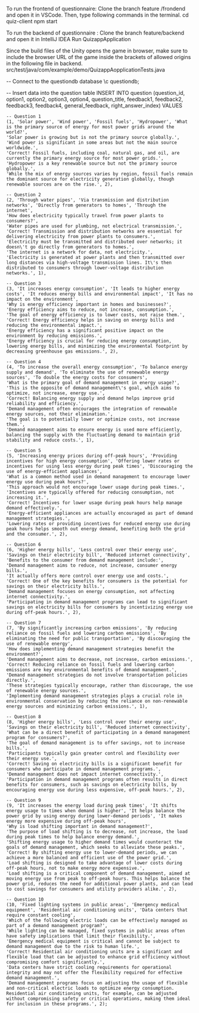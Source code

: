 To run the frontend of questionnaire:
Clone the branch feature /frondend and open it in VSCode. Then, type following commands in the terminal.
cd quiz-client
npm start

To run the backend of questionnaire :
Clone the branch feature/backend and open it in IntelliJ IDEA
Run QuizappApplication

Since the build files of the Unity opens the game in browser, make sure to include the browser URL of the game inside the brackets of allowed origins in the following file in backend. src/test/java/com/example/demo/QuizappAopplicationTests.java


-- Connect to the questiondb database
\c questiondb;


-- Insert data into the question table
INSERT INTO question (question_id, option1, option2, option3, option4, question_title, feedback1, feedback2, feedback3, feedback4, general_feedback, right_answer_index)
VALUES

    -- Question 1
    (1, 'Solar power', 'Wind power', 'Fossil fuels', 'Hydropower', 'What is the primary source of energy for most power grids around the world?', 
    'Solar power is growing but is not the primary source globally.', 
    'Wind power is significant in some areas but not the main source worldwide.', 
    'Correct! Fossil fuels, including coal, natural gas, and oil, are currently the primary energy source for most power grids.', 
    'Hydropower is a key renewable source but not the primary source globally.', 
    'While the mix of energy sources varies by region, fossil fuels remain the dominant source for electricity generation globally, though renewable sources are on the rise.', 2),

    -- Question 2
    (2, 'Through water pipes', 'Via transmission and distribution networks', 'Directly from generators to homes', 'Through the internet', 
    'How does electricity typically travel from power plants to consumers?', 
    'Water pipes are used for plumbing, not electrical transmission.', 
    'Correct! Transmission and distribution networks are essential for delivering electricity from power plants to consumers.', 
    'Electricity must be transmitted and distributed over networks; it doesn\'t go directly from generators to homes.', 
    'The internet is a network for data, not electricity.', 
    'Electricity is generated at power plants and then transmitted over long distances via high-voltage transmission lines. It\'s then distributed to consumers through lower-voltage distribution networks.', 1),

    -- Question 3
    (3, 'It increases energy consumption', 'It leads to higher energy costs', 'It reduces energy bills and environmental impact', 'It has no impact on the environment', 
    'Why is energy efficiency important in homes and businesses?', 
    'Energy efficiency aims to reduce, not increase, consumption.', 
    'The goal of energy efficiency is to lower costs, not raise them.', 
    'Correct! Energy efficiency helps in saving on energy bills and reducing the environmental impact.', 
    'Energy efficiency has a significant positive impact on the environment by reducing emissions.', 
    'Energy efficiency is crucial for reducing energy consumption, lowering energy bills, and minimizing the environmental footprint by decreasing greenhouse gas emissions.', 2),

    -- Question 4
    (4, 'To increase the overall energy consumption', 'To balance energy supply and demand', 'To eliminate the use of renewable energy sources', 'To double the energy costs for consumers', 
    'What is the primary goal of demand management in energy usage?', 
    'This is the opposite of demand management\'s goal, which aims to optimize, not increase, energy use.', 
    'Correct! Balancing energy supply and demand helps improve grid reliability and efficiency.', 
    'Demand management often encourages the integration of renewable energy sources, not their elimination.', 
    'The goal is to potentially lower or optimize costs, not increase them.', 
    'Demand management aims to ensure energy is used more efficiently, balancing the supply with the fluctuating demand to maintain grid stability and reduce costs.', 1),

    -- Question 5
    (5, 'Increasing energy prices during off-peak hours', 'Providing incentives for high energy consumption', 'Offering lower rates or incentives for using less energy during peak times', 'Discouraging the use of energy-efficient appliances', 
    'What is a common method used in demand management to encourage lower energy use during peak hours?', 
    'This approach would not encourage lower usage during peak times.', 
    'Incentives are typically offered for reducing consumption, not increasing it.', 
    'Correct! Incentives for lower usage during peak hours help manage demand effectively.', 
    'Energy-efficient appliances are actually encouraged as part of demand management strategies.', 
    'Lowering rates or providing incentives for reduced energy use during peak hours helps smooth out energy demand, benefiting both the grid and the consumer.', 2),

    -- Question 6
    (6, 'Higher energy bills', 'Less control over their energy use', 'Savings on their electricity bill', 'Reduced internet connectivity', 
    'Benefits to the consumer from demand management include:', 
    'Demand management aims to reduce, not increase, consumer energy bills.', 
    'It actually offers more control over energy use and costs.', 
    'Correct! One of the key benefits for consumers is the potential for savings on their electricity bills.', 
    'Demand management focuses on energy consumption, not affecting internet connectivity.', 
    'Participating in demand management programs can lead to significant savings on electricity bills for consumers by incentivizing energy use during off-peak hours.', 2),

    -- Question 7
    (7, 'By significantly increasing carbon emissions', 'By reducing reliance on fossil fuels and lowering carbon emissions', 'By eliminating the need for public transportation', 'By discouraging the use of renewable energy', 
    'How does implementing demand management strategies benefit the environment?', 
    'Demand management aims to decrease, not increase, carbon emissions.', 
    'Correct! Reducing reliance on fossil fuels and lowering carbon emissions are key environmental benefits of demand management.', 
    'Demand management strategies do not involve transportation policies directly.', 
    'These strategies typically encourage, rather than discourage, the use of renewable energy sources.', 
    'Implementing demand management strategies plays a crucial role in environmental conservation by reducing the reliance on non-renewable energy sources and minimizing carbon emissions.', 1),

    -- Question 8
    (8, 'Higher energy bills', 'Less control over their energy use', 'Savings on their electricity bill', 'Reduced internet connectivity', 
    'What can be a direct benefit of participating in a demand management program for consumers?', 
    'The goal of demand management is to offer savings, not to increase bills.', 
    'Participants typically gain greater control and flexibility over their energy use.', 
    'Correct! Saving on electricity bills is a significant benefit for consumers who participate in demand management programs.', 
    'Demand management does not impact internet connectivity.', 
    'Participation in demand management programs often results in direct benefits for consumers, such as savings on electricity bills, by encouraging energy use during less expensive, off-peak hours.', 2),

    -- Question 9
    (9, 'It increases the energy load during peak times', 'It shifts energy usage to times when demand is higher', 'It helps balance the power grid by using energy during lower-demand periods', 'It makes energy more expensive during off-peak hours', 
    'Why is load shifting important in demand management?', 
    'The purpose of load shifting is to decrease, not increase, the load during peak times to help balance energy demand.', 
    'Shifting energy usage to higher demand times would counteract the goals of demand management, which seeks to alleviate these peaks.', 
    'Correct! By shifting energy use to lower-demand periods, we can achieve a more balanced and efficient use of the power grid.', 
    'Load shifting is designed to take advantage of lower costs during off-peak hours, not to make energy more expensive.', 
    'Load shifting is a critical component of demand management, aimed at moving energy use from peak to off-peak hours. This helps balance the power grid, reduces the need for additional power plants, and can lead to cost savings for consumers and utility providers alike.', 2),

    -- Question 10
    (10, 'Fixed lighting systems in public areas', 'Emergency medical equipment', 'Residential air conditioning units', 'Data centers that require constant cooling', 
    'Which of the following electric loads can be effectively managed as part of a demand management program?', 
    'While lighting can be managed, fixed systems in public areas often have safety implications that limit their flexibility.', 
    'Emergency medical equipment is critical and cannot be subject to demand management due to the risk to human life.', 
    'Correct! Residential air conditioning units are a significant and flexible load that can be adjusted to enhance grid efficiency without compromising comfort significantly.', 
    'Data centers have strict cooling requirements for operational integrity and may not offer the flexibility required for effective demand management.', 
    'Demand management programs focus on adjusting the usage of flexible and non-critical electric loads to optimize energy consumption. Residential air conditioning units, for example, can be adjusted without compromising safety or critical operations, making them ideal for inclusion in these programs.', 2);
